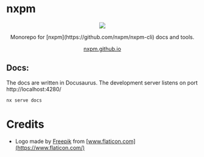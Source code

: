 # nxpm

<p align="center"><img src="https://avatars0.githubusercontent.com/u/65322676?s=400&u=4a36f7a4110a16d674cba9610dae5d5e2966ab3a&v=4"></p>

<p align="center">Monorepo for [nxpm](https://github.com/nxpm/nxpm-cli) docs and tools.</p>

<p align="center"><a href="https://nxpm.github.io/">nxpm.github.io</a></p>

## Docs:

The docs are written in Docusaurus. The development server listens on port http://localhost:4280/

```shell script
nx serve docs
```

# Credits

- Logo made by [Freepik](https://www.flaticon.com/authors/freepik) from [www.flaticon.com](https://www.flaticon.com/)
